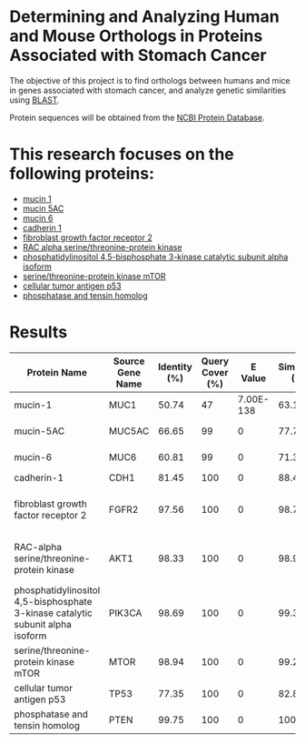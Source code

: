 # Determining and Analyzing Human and Mouse Orthologs in Proteins Associated with Stomach Cancer

The objective of this project is to find orthologs between humans and mice in genes associated with stomach cancer, and analyze genetic similarities using [BLAST](https://blast.ncbi.nlm.nih.gov/Blast.cgi).

Protein sequences will be obtained from the [NCBI Protein Database](https://www.ncbi.nlm.nih.gov/protein/).

# This research focuses on the following proteins:
- [mucin 1](https://www.ncbi.nlm.nih.gov/protein/P15941.3)
- [mucin 5AC](https://www.ncbi.nlm.nih.gov/protein/P98088.4)
- [mucin 6](https://www.ncbi.nlm.nih.gov/protein/AZL49144.1)
- [cadherin 1](https://www.ncbi.nlm.nih.gov/protein/P12830.3)
- [fibroblast growth factor receptor 2](https://www.ncbi.nlm.nih.gov/protein/P21802.1)
- [RAC alpha serine/threonine-protein kinase](https://www.ncbi.nlm.nih.gov/protein/NP_001369360.1)
- [phosphatidylinositol 4,5-bisphosphate 3-kinase catalytic subunit alpha isoform](https://www.ncbi.nlm.nih.gov/protein/NP_006209.2)
- [serine/threonine-protein kinase mTOR](https://www.ncbi.nlm.nih.gov/protein/NP_001373429.1)
- [cellular tumor antigen p53](https://www.ncbi.nlm.nih.gov/protein/P04637.4)
- [phosphatase and tensin homolog](https://www.ncbi.nlm.nih.gov/protein/P60484.1)

# Results

| Protein Name | Source Gene Name | Identity (%) | Query Cover (%) | E Value | Similarity (%) | From Known Ortholog? | Top Alignment Name |
| ----------- | ----------- | ----------- | ----------- | ----------- | ----------- | ----------- | ----------- |
| mucin-1 | MUC1 | 50.74 | 47 | 7.00E-138 | 63.1 | Yes | mucin-1 |
| mucin-5AC | MUC5AC | 66.65 | 99 | 0 | 77.77 | Yes | mucin-5AC isoform X1 |
| mucin-6 | MUC6 | 60.81 | 99 | 0 | 71.35 | Yes | mucin-6 isoform X7 |
| cadherin-1 | CDH1 | 81.45 | 100 | 0 | 88.46 | Yes | cadherin-1 |
| fibroblast growth factor receptor 2 | FGFR2 | 97.56 | 100 | 0 | 98.78 | Yes | fibroblast growth factor receptor 2 isoform IIIc precursor |
| RAC-alpha serine/threonine-protein kinase | AKT1 | 98.33 | 100 | 0 | 98.96 | Yes | RAC-alpha serine/threonine-protein kinase isoform 1 |
| phosphatidylinositol 4,5-bisphosphate 3-kinase catalytic subunit alpha isoform | PIK3CA | 98.69 | 100 | 0 | 99.34 | Yes | phosphatidylinositol 4,5-bisphosphate 3-kinase catalytic subunit alpha isoform |
| serine/threonine-protein kinase mTOR | MTOR | 98.94 | 100 | 0 | 99.29 | Yes | serine/threonine-protein kinase mTOR |
| cellular tumor antigen p53 | TP53 | 77.35 | 100 | 0 | 82.85 | Yes | transformation related protein 53* |
| phosphatase and tensin homolog | PTEN | 99.75 | 100 | 0 | 100 | Yes | TPA: mitochondrial PTENalpha |
